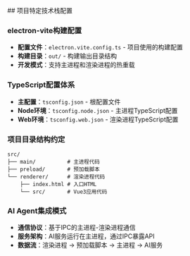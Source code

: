 <knowledge>
  ## 项目特定技术栈配置
  
  ### electron-vite构建配置
  - **配置文件**：`electron.vite.config.ts` - 项目使用的构建配置
  - **构建目录**：`out/` - 构建输出目录结构
  - **开发模式**：支持主进程和渲染进程的热重载
  
  ### TypeScript配置体系
  - **主配置**：`tsconfig.json` - 根配置文件
  - **Node环境**：`tsconfig.node.json` - 主进程TypeScript配置
  - **Web环境**：`tsconfig.web.json` - 渲染进程TypeScript配置
  
  ### 项目目录结构约定
  ```
  src/
  ├── main/          # 主进程代码
  ├── preload/       # 预加载脚本
  └── renderer/      # 渲染进程代码
      ├── index.html # 入口HTML
      └── src/       # Vue3应用代码
  ```
  
  ### AI Agent集成模式
  - **通信协议**：基于IPC的主进程-渲染进程通信
  - **服务架构**：AI服务运行在主进程，通过IPC暴露API
  - **数据流**：渲染进程 → 预加载脚本 → 主进程 → AI服务
</knowledge>